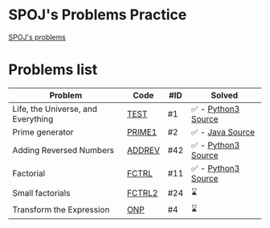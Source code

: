 # SPOJ's Problems Practice

[SPOJ's problems](https://www.spoj.com/problems/classical/sort=6 "SPOJ's problems ordered by the number of people who have solved a problem")

# Problems list
Problem | Code | #ID | Solved
--- | --- | --- | ---
Life, the Universe, and Everything | [TEST](https://www.spoj.com/problems/TEST/) | #1 | ✅ - [Python3 Source](python/TEST/42.py)
Prime generator | [PRIME1](https://www.spoj.com/problems/PRIME1/) | #2 | ✅ - [Java Source](java/PRIME1/Main.java)
Adding Reversed Numbers | [ADDREV](https://www.spoj.com/problems/ADDREV/) | #42 | ✅ - [Python3 Source](python/ADDREV/reversed.py)
Factorial | [FCTRL](https://www.spoj.com/problems/FCTRL/) | #11 | ✅ - [Python3 Source](python/FCTRL/factorial.py)
Small factorials | [FCTRL2](https://www.spoj.com/problems/FCTRL2/) | #24 | ⌛
Transform the Expression | [ONP](https://www.spoj.com/problems/ONP/) | #4 | ⌛
